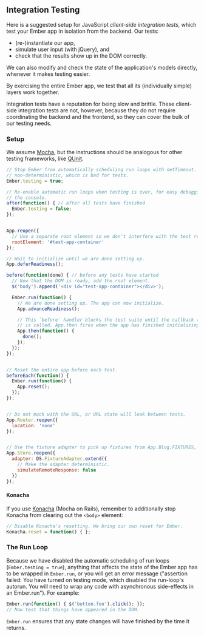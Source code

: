 ## Integration Testing

Here is a suggested setup for JavaScript *client-side integration tests,*
which test your Ember app in isolation from the backend. Our tests:

* (re-)instantiate our app,
* simulate user input (with jQuery), and
* check that the results show up in the DOM correctly.

We can also modify and check the state of the application's models
directly, whenever it makes testing easier.

By exercising the entire Ember app, we test that all its (individually simple)
layers work together.

Integration tests have a reputation for being slow and brittle. These
client-side integration tests are not, however, because they do not
require coordinating the backend and the frontend, so they can cover the
bulk of our testing needs.

### Setup

We assume [Mocha](http://visionmedia.github.io/mocha/), but the instructions
should be analogous for other testing frameworks, like
[QUnit](http://qunitjs.com/).

```javascript
// Stop Ember from automatically scheduling run loops with setTimeout. It's
// non-deterministic, which is bad for tests.
Ember.testing = true;

// Re-enable automatic run loops when testing is over, for easy debugging in
// the console.
after(function() { // after all tests have finished
  Ember.testing = false;
});


App.reopen({
  // Use a separate root element so we don't interfere with the test reporter.
  rootElement: '#test-app-container'
});

// Wait to initialize until we are done setting up.
App.deferReadiness();

before(function(done) { // before any tests have started
  // Now that the DOM is ready, add the root element.
  $('body').append('<div id="test-app-container"></div>');

  Ember.run(function() {
    // We are done setting up. The app can now initialize.
    App.advanceReadiness();

    // This `before` handler blocks the test suite until the callback (done)
    // is called. App.then fires when the app has finished initializing.
    App.then(function() {
      done();
    });
  });
});


// Reset the entire app before each test.
beforeEach(function() {
  Ember.run(function() {
    App.reset();
  });
});


// Do not muck with the URL, or URL state will leak between tests.
App.Router.reopen({
  location: 'none'
});


// Use the fixture adapter to pick up fixtures from App.Blog.FIXTURES, etc.
App.Store.reopen({
  adapter: DS.FixtureAdapter.extend({
    // Make the adapter deterministic.
    simulateRemoteResponse: false
  })
});
```

#### Konacha

If you use [Konacha](https://github.com/jfirebaugh/konacha) (Mocha on Rails),
remember to additionally stop Konacha from clearing out the `<body>` element:

```javascript
// Disable Konacha's resetting. We bring our own reset for Ember.
Konacha.reset = function() { };
```

### The Run Loop

Because we have disabled the automatic scheduling of run loops (`Ember.testing
= true`), anything that affects the state of the Ember app has to be wrapped
in `Ember.run`, or you will get an error message ("assertion failed: You have
turned on testing mode, which disabled the run-loop's autorun. You will need
to wrap any code with asynchronous side-effects in an Ember.run"). For
example:

```javascript
Ember.run(function() { $('button.foo').click(); });
// Now test that things have appeared in the DOM.
```

`Ember.run` ensures that any state changes will have finished by the time it
returns.
